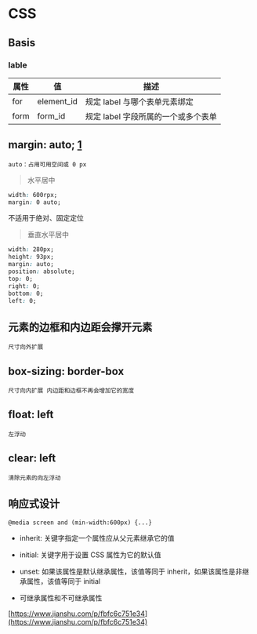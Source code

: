 # CSS

## Basis

### lable

| 属性 | 值         | 描述                                |
| ---- | ---------- | ----------------------------------- |
| for  | element_id | 规定 label 与哪个表单元素绑定       |
| form | form_id    | 规定 label 字段所属的一个或多个表单 |

## margin: auto; [1]

`auto：占用可用空间或 0 px`

> 水平居中

```css
width: 600rpx;
margin: 0 auto;
```

不适用于绝对、固定定位

> 垂直水平居中

```css
width: 280px;
height: 93px;
margin: auto;
position: absolute;
top: 0;
right: 0;
bottom: 0;
left: 0;
```

## 元素的边框和内边距会撑开元素

`尺寸向外扩展`

## box-sizing: border-box

`尺寸向内扩展 内边距和边框不再会增加它的宽度`

## float: left

`左浮动`

## clear: left

`清除元素的向左浮动`

## 响应式设计

`@media screen and (min-width:600px) {...}`

[1]: ./isset/margin：auto属性的用法详解.png

- inherit: 关键字指定一个属性应从父元素继承它的值
- initial: 关键字用于设置 CSS 属性为它的默认值
- unset: 如果该属性是默认继承属性，该值等同于 inherit，如果该属性是非继承属性，该值等同于 initial

- 可继承属性和不可继承属性

[https://www.jianshu.com/p/fbfc6c751e34](https://www.jianshu.com/p/fbfc6c751e34)
